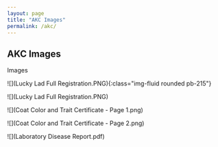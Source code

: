 ```yaml
---
layout: page
title: "AKC Images"
permalink: /akc/
---
```


## AKC Images

Images

![](Lucky Lad Full Registration.PNG){:class="img-fluid rounded pb-215"}
 
![](Lucky Lad Full Registration.PNG)
 
![](Coat Color and Trait Certificate - Page 1.png)
  
![](Coat Color and Trait Certificate - Page 2.png)
    
![](Laboratory Disease Report.pdf)
